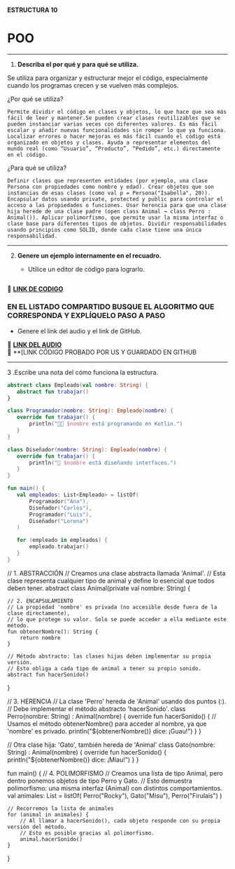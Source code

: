 #### ESTRUCTURA 10
# POO  

---

1. **Describa el por qué y para qué se utiliza.**

Se utiliza para organizar y estructurar mejor el código, especialmente cuando los programas crecen y se vuelven más complejos.

¿Por qué se utiliza?

    Permite dividir el código en clases y objetos, lo que hace que sea más fácil de leer y mantener.Se pueden crear clases reutilizables que se pueden instanciar varias veces con diferentes valores. Es más fácil escalar y añadir nuevas funcionalidades sin romper lo que ya funciona. Localizar errores o hacer mejoras es más fácil cuando el código está organizado en objetos y clases. Ayuda a representar elementos del mundo real (como “Usuario”, “Producto”, “Pedido”, etc.) directamente en el código.

¿Para qué se utiliza?

    Definir clases que representen entidades (por ejemplo, una clase Persona con propiedades como nombre y edad). Crear objetos que son instancias de esas clases (como val p = Persona("Isabella", 20)). Encapsular datos usando private, protected y public para controlar el acceso a las propiedades o funciones. Usar herencia para que una clase hija herede de una clase padre (open class Animal → class Perro : Animal()). Aplicar polimorfismo, que permite usar la misma interfaz o clase base para diferentes tipos de objetos. Dividir responsabilidades usando principios como SOLID, donde cada clase tiene una única responsabilidad.
---
   
2. **Genere un ejemplo internamente en el recuadro.**  

   - Utilice un editor de código para lograrlo.
  
   ```kotlin
   

🔗 **[LINK DE CODIGO]()** 

### EN EL LISTADO COMPARTIDO BUSQUE EL ALGORITMO QUE CORRESPONDA Y EXPLÍQUELO PASO A PASO  
- Genere el link del audio y el link de GitHub.  

🔗 **[LINK DEL AUDIO]()**  
🔗 **[LINK CÓDIGO PROBADO POR US Y GUARDADO EN GITHUB

---

3 .Escribe una nota del cómo funciona la estructura.


 ```kotlin
abstract class Empleado(val nombre: String) {
    abstract fun trabajar()
}

class Programador(nombre: String): Empleado(nombre) {
    override fun trabajar() {
        println("👨‍💻 $nombre está programando en Kotlin.")
    }
}

class Diseñador(nombre: String): Empleado(nombre) {
    override fun trabajar() {
        println("🎨 $nombre está diseñando interfaces.")
    }
}

fun main() {
    val empleados: List<Empleado> = listOf(
        Programador("Ana"),
        Diseñador("Carlos"),
        Programador("Luis"),
        Diseñador("Lorena")
    )

    for (empleado in empleados) {
        empleado.trabajar()
    }
}
```

// 1. ABSTRACCIÓN
// Creamos una clase abstracta llamada 'Animal'.
// Esta clase representa cualquier tipo de animal y define lo esencial que todos deben tener.
abstract class Animal(private val nombre: String) {

    // 2. ENCAPSULAMIENTO
    // La propiedad 'nombre' es privada (no accesible desde fuera de la clase directamente),
    // lo que protege su valor. Solo se puede acceder a ella mediante este método.
    fun obtenerNombre(): String {
        return nombre
    }

    // Método abstracto: las clases hijas deben implementar su propia versión.
    // Esto obliga a cada tipo de animal a tener su propio sonido.
    abstract fun hacerSonido()
}

// 3. HERENCIA
// La clase 'Perro' hereda de 'Animal' usando dos puntos (:).
// Debe implementar el método abstracto 'hacerSonido'.
class Perro(nombre: String) : Animal(nombre) {
    override fun hacerSonido() {
        // Usamos el método obtenerNombre() para acceder al nombre, ya que 'nombre' es privado.
        println("${obtenerNombre()} dice: ¡Guau!")
    }
}

// Otra clase hija: 'Gato', también hereda de 'Animal'
class Gato(nombre: String) : Animal(nombre) {
    override fun hacerSonido() {
        println("${obtenerNombre()} dice: ¡Miau!")
    }
}

fun main() {
    // 4. POLIMORFISMO
    // Creamos una lista de tipo Animal, pero dentro ponemos objetos de tipo Perro y Gato.
    // Esto demuestra polimorfismo: una misma interfaz (Animal) con distintos comportamientos.
    val animales: List<Animal> = listOf(
        Perro("Rocky"),
        Gato("Misu"),
        Perro("Firulais")
    )

    // Recorremos la lista de animales
    for (animal in animales) {
        // Al llamar a hacerSonido(), cada objeto responde con su propia versión del método.
        // Esto es posible gracias al polimorfismo.
        animal.hacerSonido()
    }
}

```
